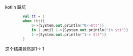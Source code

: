 kotlin 踩坑

```kotlin
        val tt = 1
        when (tt){
            0->{System.out.println("0->$tt")}
            in 1 until 1->{System.out.println("in $tt")}
            1->{System.out.println("1-> $tt")}
        }

```

这个结果竟然是1-> 1
